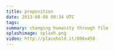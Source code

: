 ```yaml
---
title: preposition
date: 2013-08-08 00:34 UTC
tags:
summary: changing humanity through film
splashimage: splash.png
video: http://placehold.it/800x450
---
```

